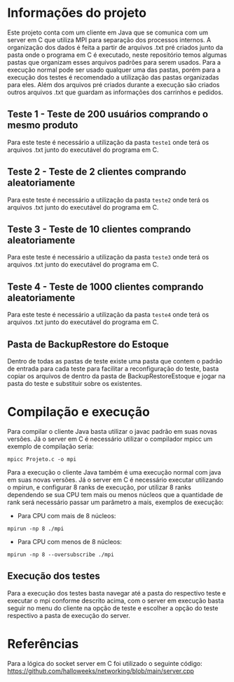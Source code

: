 # Informações do projeto
Este projeto conta com um cliente em Java que se comunica com um server em C que utiliza MPI para separação dos processos internos. A organização dos dados é feita a partir de arquivos .txt pré criados junto da pasta onde o programa em C é executado, neste repositório temos algumas pastas que organizam esses arquivos padrões para serem usados. Para a execução normal pode ser usado qualquer uma das pastas, porém para a execução dos testes é recomendado a utilização das pastas organizadas para eles. Além dos arquivos pré criados durante a execução são criados outros arquivos .txt que guardam as informações dos carrinhos e pedidos.

## Teste 1 - Teste de 200 usuários comprando o mesmo produto
Para este teste é necessário a utilização da pasta ```teste1``` onde terá os arquivos .txt junto do executável do programa em C.

## Teste 2 - Teste de 2 clientes comprando aleatoriamente
Para este teste é necessário a utilização da pasta ```teste2``` onde terá os arquivos .txt junto do executável do programa em C.

## Teste 3 - Teste de 10 clientes comprando aleatoriamente
Para este teste é necessário a utilização da pasta ```teste3``` onde terá os arquivos .txt junto do executável do programa em C.

## Teste 4 - Teste de 1000 clientes comprando aleatoriamente
Para este teste é necessário a utilização da pasta ```teste4``` onde terá os arquivos .txt junto do executável do programa em C.

## Pasta de BackupRestore do Estoque
Dentro de todas as pastas de teste existe uma pasta que contem o padrão de entrada para cada teste para facilitar a reconfiguração do teste, basta copiar os arquivos de dentro da pasta de BackupRestoreEstoque e jogar na pasta do teste e substituir sobre os existentes.

# Compilação e execução
Para compilar o cliente Java basta utilizar o javac padrão em suas novas versões. Já o server em C é necessário utilizar o compilador mpicc um exemplo de compilação seria:
``` 
mpicc Projeto.c -o mpi
```

Para a execução o cliente Java também é uma execução normal com java em suas novas versões. Já o server em C é necessário executar utilizando o mpirun, e configurar 8 ranks de execução, por utilizar 8 ranks dependendo se sua CPU tem mais ou menos núcleos que a quantidade de rank será necessário passar um parâmetro a mais, exemplos de execução:
- Para CPU com mais de 8 núcleos:
``` 
mpirun -np 8 ./mpi
```
- Para CPU com menos de 8 núcleos:
``` 
mpirun -np 8 --oversubscribe ./mpi
```

## Execução dos testes
Para a execução dos testes basta navegar até a pasta do respectivo teste e executar o mpi conforme descrito acima, com o server em execução basta seguir no menu do cliente na opção de teste e escolher a opção do teste respectivo a pasta de execução do server.



# Referências
Para a lógica do socket server em C foi utilizado o seguinte código: https://github.com/halloweeks/networking/blob/main/server.cpp